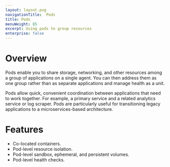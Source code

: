 ```yaml
---
layout: layout.pug
navigationTitle:  Pods
title: Pods
menuWeight: 85
excerpt: Using pods to group resources
enterprise: false
---
```



# Overview
Pods enable you to share storage, networking, and other resources among a group of applications on a single agent. You can then address them as one group rather than as separate applications and manage health as a unit.

Pods allow quick, convenient coordination between applications that need to work together. For example, a primary service and a related analytics service or log scraper. Pods are particularly useful for transitioning legacy applications to a microservices-based architecture.

# Features
- Co-located containers.
- Pod-level resource isolation.
- Pod-level sandbox, ephemeral, and persistent volumes.
- Pod-level health checks.
